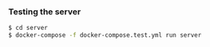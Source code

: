 



### Testing the server

```bash
$ cd server
$ docker-compose -f docker-compose.test.yml run server
```
